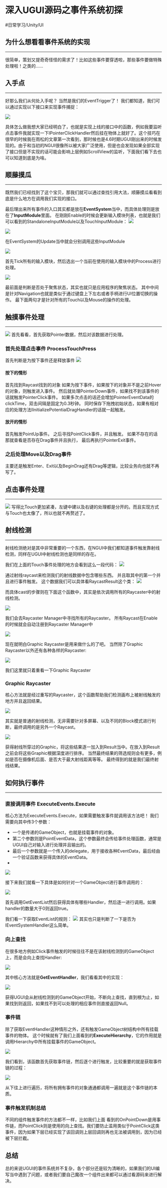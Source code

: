# 深入UGUI源码之事件系统初探
#日常学习/Unity/UI

## 为什么想看看事件系统的实现
- - - -
很简单，策划又提奇奇怪怪的需求了！比如这些事件要穿透啦，那些事件要做特殊处理啦！之类的……

## 入手点
- - - -
好那么我们从何处入手呢？
当然是我们的EventTrigger了！
我们都知道，我们可以通过实现以下接口来实现事件捕捉：

![](%E6%B7%B1%E5%85%A5UGUI%E6%BA%90%E7%A0%81%E4%B9%8B%E4%BA%8B%E4%BB%B6%E7%B3%BB%E7%BB%9F%E5%88%9D%E6%8E%A2/C605B74F-D87B-4456-A7ED-7981D0054610.png)

具体怎么做我想大家已经明白了，也就是实现上线的接口中的函数，例如我要监听点击事件我就实现一下IPointerClickHandler然后挂在物体上就好了。这个技巧在很早的时候我在雨松的文章第一次看到，那时候也是4.6时期UGUI刚出来的时候发现的。由于和当初的NGUI很像所以被大家广泛使用，但是也会发现如果全部实现了接口但是不实现的话可能会影响上层例如ScrollView的监听，下面我们看下去也可以知道到底是为啥。

## 顺藤摸瓜
- - - -
既然我们已经找到了这个宝贝，那我们就可以通过查找引用大法，顺藤摸瓜看看到底是什么地方在调用我们实现的接口。

最后理出来所有事件的入口其实都是放在**EventSystem**当中，而具体处理则是放在了**InputModule**里面。
在刚刚Enable的时候会更新输入模块列表，也就是我们可以看到的StandaloneInputModule以及TouchInputModule：
![](%E6%B7%B1%E5%85%A5UGUI%E6%BA%90%E7%A0%81%E4%B9%8B%E4%BA%8B%E4%BB%B6%E7%B3%BB%E7%BB%9F%E5%88%9D%E6%8E%A2/561CD54A-B4FA-4301-8A81-E3B45FD136B8.png)

![](%E6%B7%B1%E5%85%A5UGUI%E6%BA%90%E7%A0%81%E4%B9%8B%E4%BA%8B%E4%BB%B6%E7%B3%BB%E7%BB%9F%E5%88%9D%E6%8E%A2/CC266CA4-C145-426B-8EA4-ACF2DD4E070C.png)

在EventSystem的Update当中就会分别调用这些InputModule

![](%E6%B7%B1%E5%85%A5UGUI%E6%BA%90%E7%A0%81%E4%B9%8B%E4%BA%8B%E4%BB%B6%E7%B3%BB%E7%BB%9F%E5%88%9D%E6%8E%A2/FB225F9D-5A70-4B93-91F8-AFAFDC53AA4D.png)

首先Tick所有的输入模块，然后选出一个当前在使用的输入模块中的Process进行处理。

![](%E6%B7%B1%E5%85%A5UGUI%E6%BA%90%E7%A0%81%E4%B9%8B%E4%BA%8B%E4%BB%B6%E7%B3%BB%E7%BB%9F%E5%88%9D%E6%8E%A2/2A406223-274D-4AEF-90F9-9A9796C600A5.png)

最前面是判断是否处于聚焦状态，其实也就只是应用程序的聚焦状态。
其中中间是针对Navigation也就是类似于通过键盘上下左右或者手柄进行UI位置切换的操作。
最下面两句才是针对所有的Touch以及Mouse的操作的处理。


## 触摸事件处理
- - - -
![](%E6%B7%B1%E5%85%A5UGUI%E6%BA%90%E7%A0%81%E4%B9%8B%E4%BA%8B%E4%BB%B6%E7%B3%BB%E7%BB%9F%E5%88%9D%E6%8E%A2/4A977517-A557-4518-A4A3-C900120455C1.png)
首先看看，首先获取Pointer数据，然后对该数据进行处理。

### 首先处理点击事件 ProcessTouchPress

首先判断是为按下事件还是释放事件
![](%E6%B7%B1%E5%85%A5UGUI%E6%BA%90%E7%A0%81%E4%B9%8B%E4%BA%8B%E4%BB%B6%E7%B3%BB%E7%BB%9F%E5%88%9D%E6%8E%A2/096A9F95-1426-44F4-BCE3-2592A04607E2.png)

#### 按下的情形
首先找到Raycast找到的对象
如果为按下事件，如果按下的对象并不是之前Hover的对象，则触发进入事件。
然后就处理PointerDown事件，如果找不到该事件的话就触发PointerClick事件。
如果多次点击的话还会增加PointerEventData的clickTime，双击间隔是固定为0.3秒钟。
同时保存下拖拽初始状态，如果有相对应的处理方法IInitializePotentialDragHandler的话就一起触发。

#### 放开的情形
首先触发PointUp事件。
之后寻找PointClick事件，并且触发。
如果不存在的话那就查看是否存在Drag事件并且执行，
最后再执行PointerExit事件。

### 之后处理Move以及Drag事件
主要还是触发Enter、Exit以及BeginDrag还有Drag等逻辑，比较业务向也就不再写了。


## 点击事件处理
- - - -
![](%E6%B7%B1%E5%85%A5UGUI%E6%BA%90%E7%A0%81%E4%B9%8B%E4%BA%8B%E4%BB%B6%E7%B3%BB%E7%BB%9F%E5%88%9D%E6%8E%A2/D9009E76-94B7-4FBB-B45C-67C0D736BAC1.png)
写得比Touch更加紧凑，左键中建以及右键的处理都是分开的。而且实现方式与Touch也太像了，所以也就不再赘述了。

## 射线检测
- - - -
射线检测绝对是其中非常重要的一个东西，在NGUI中我们都知道事件触发靠射线检测，同样在UGUI中射线检测也是同样的存在。

我们在上面的Touch事件处理的地方会看到这么一段代码：
![](%E6%B7%B1%E5%85%A5UGUI%E6%BA%90%E7%A0%81%E4%B9%8B%E4%BA%8B%E4%BB%B6%E7%B3%BB%E7%BB%9F%E5%88%9D%E6%8E%A2/621BDACC-080C-49C0-8DE7-E070BA51A779.png)

通过射线raycast来检测我们的射线数据中包含哪些东西。
并且取其中的第一个并且进行事件触发。
这个数据我们可以具体看RaycastResult这个类：
![](%E6%B7%B1%E5%85%A5UGUI%E6%BA%90%E7%A0%81%E4%B9%8B%E4%BA%8B%E4%BB%B6%E7%B3%BB%E7%BB%9F%E5%88%9D%E6%8E%A2/C0AE5611-95CD-435D-9551-BEE213D030AD.png)

而具体cast的步骤则在下面这个函数中，其实是依次调用所有的Raycaster中的射线检测。

![](%E6%B7%B1%E5%85%A5UGUI%E6%BA%90%E7%A0%81%E4%B9%8B%E4%BA%8B%E4%BB%B6%E7%B3%BB%E7%BB%9F%E5%88%9D%E6%8E%A2/88EC33E5-0DBD-4539-B084-ACBCF7213F55.png)

我们会去Raycaster Manager中寻找所有的Raycaster。
所有Raycast在Enable的时候就会自动注册到Raycaster Manager中

![](%E6%B7%B1%E5%85%A5UGUI%E6%BA%90%E7%A0%81%E4%B9%8B%E4%BA%8B%E4%BB%B6%E7%B3%BB%E7%BB%9F%E5%88%9D%E6%8E%A2/94FAF815-BB50-4AD1-B432-E46CD1D2AACD.png)

现在就明白Graphic Raycaster是用来做什么的了吧。
当然除了Graphic Raycaster以外还有各种各样的Raycaster:

![](%E6%B7%B1%E5%85%A5UGUI%E6%BA%90%E7%A0%81%E4%B9%8B%E4%BA%8B%E4%BB%B6%E7%B3%BB%E7%BB%9F%E5%88%9D%E6%8E%A2/90590C92-8015-4541-9B3C-306E3A0F8307.png)

我们这里就只着重看一下Graphic Raycaster

### Graphic Raycaster

核心方法就是经过重写的Raycaster，这个函数帮助我们检测画布上被射线触发的地方并且返回结果。

![](%E6%B7%B1%E5%85%A5UGUI%E6%BA%90%E7%A0%81%E4%B9%8B%E4%BA%8B%E4%BB%B6%E7%B3%BB%E7%BB%9F%E5%88%9D%E6%8E%A2/4686EF0C-0863-4774-9317-ACEF92EBB79D.png)

其实就是普通的射线检测，无非需要针对多屏幕、以及不同的Block模式进行判断，最终调用的是另外一个Raycast。

![](%E6%B7%B1%E5%85%A5UGUI%E6%BA%90%E7%A0%81%E4%B9%8B%E4%BA%8B%E4%BB%B6%E7%B3%BB%E7%BB%9F%E5%88%9D%E6%8E%A2/B45C822C-11B2-4BA8-801E-4A6990D61882.png)

获得射线所穿过的Graphic，将这些结果逐一加入到Result当中。在放入到Result之前会将这些Graphic根据深度进行排序。
当然最终结果的筛选规则会有更多，例如是否在摄像机后面、是否大于最大射线距离等等。
最终得到的就是我们最终射线结果。

## 如何执行事件
- - - -
### 直接调用事件 ExecuteEvents.Execute
核心方法为ExecuteEvents.Execute，如果需要触发事件就调用该方法吧！
我们需要向其中传3个参数：
* 一个是传递的GameObject，也就是挂载事件的对象。
* 第二个参数则是PointEventData，这个参数最终会传给事件处理函数，通常是UGUI自己对输入进行处理并且输出的。
* 最后一个参数就是一个传入的delegate，用于接收各种EventData，最后经由一个验证函数来获得具体的EventData。
* 
![](%E6%B7%B1%E5%85%A5UGUI%E6%BA%90%E7%A0%81%E4%B9%8B%E4%BA%8B%E4%BB%B6%E7%B3%BB%E7%BB%9F%E5%88%9D%E6%8E%A2/EF967C17-B220-4BB4-BB1D-ECC22B4E9E31.png)

接下来我们就看一下具体是如何针对一个GameObject进行事件调用的：

![](%E6%B7%B1%E5%85%A5UGUI%E6%BA%90%E7%A0%81%E4%B9%8B%E4%BA%8B%E4%BB%B6%E7%B3%BB%E7%BB%9F%E5%88%9D%E6%8E%A2/1CC8AC68-68A1-460B-B06B-BFE8CEB67166.png)

首先调用GetEventList然后获得具体有哪些Handler，然后逐一进行调用。如果handler的数量大于0则返回true。

我们看一下获取EventList的规则：
![](%E6%B7%B1%E5%85%A5UGUI%E6%BA%90%E7%A0%81%E4%B9%8B%E4%BA%8B%E4%BB%B6%E7%B3%BB%E7%BB%9F%E5%88%9D%E6%8E%A2/8F51D7E7-2A4C-4277-979E-6D8769DB9DD1.png)
其实也只是判断了一下是否为IEventSystemHandler这么简单。

### 向上查找

在很多地方例如Click事件触发的时候往往不是在该射线检测到的GameObject上，而是会向上查找Handler:

![](%E6%B7%B1%E5%85%A5UGUI%E6%BA%90%E7%A0%81%E4%B9%8B%E4%BA%8B%E4%BB%B6%E7%B3%BB%E7%BB%9F%E5%88%9D%E6%8E%A2/B830E7EE-CCCB-4189-8397-35B46A533688.png)

其中核心方法就是**GetEventHandler**，我们看看其中的实现：

![](%E6%B7%B1%E5%85%A5UGUI%E6%BA%90%E7%A0%81%E4%B9%8B%E4%BA%8B%E4%BB%B6%E7%B3%BB%E7%BB%9F%E5%88%9D%E6%8E%A2/1EF8845E-7912-477C-B43C-0F62CFAF4D7B.png)

获得UGUI会从射线检测到的GameObject开始，不断向上查找，直到根为止，如果找到则返回，如果找不到可以处理的相应事件则直接返回Null。

### 事件链

除了获取EventHandler这种情形之外，还有触发GameObject树结构中所有挂载事件的物体。
这个时候就有了我们上面看到的**ExecuteHierarchy**，它的作用就是调用Hierarchy中所有挂载事件的GameObject。

![](%E6%B7%B1%E5%85%A5UGUI%E6%BA%90%E7%A0%81%E4%B9%8B%E4%BA%8B%E4%BB%B6%E7%B3%BB%E7%BB%9F%E5%88%9D%E6%8E%A2/90CAFA27-2F9F-466E-9B62-DAEFFB145FCC.png)

我们看到，该函数首先获取事件链，然后逐个进行触发，比较重要的就是获取事件链的过程：

![](%E6%B7%B1%E5%85%A5UGUI%E6%BA%90%E7%A0%81%E4%B9%8B%E4%BA%8B%E4%BB%B6%E7%B3%BB%E7%BB%9F%E5%88%9D%E6%8E%A2/87468A64-306A-4486-ABB0-BA00B0D99873.png)

从下往上进行遍历，将所有拥有事件的对象通通都调用一遍就是这个事件链的本质。

### 事件触发机制总结

不同的组件触发事件的方法都不一样，比如我们上面 看到的OnPointDown是用事件链，而PointClick则是使用的向上查找。我们要防止滥用类似于PointClick这类事件，因为如果下层已经实现了该回调则上层回调则再也无法被调用到，因为已经被下层拦截。

## 总结
总的来说UGUI的事件系统并不复杂，各个部分还是较为清晰的，如果我们的UI编写当中遇到了问题，或者我们要自己魔改一个组件出来都可以通过看源码来进行解决。












